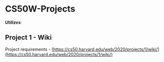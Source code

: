 # CS50W-Projects

**_Utilizes_**:

## Project 1 - Wiki 
Project requirements - [https://cs50.harvard.edu/web/2020/projects/1/wiki/](https://cs50.harvard.edu/web/2020/projects/1/wiki/)
